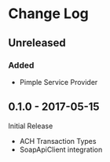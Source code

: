 # Change Log

## Unreleased

### Added

- Pimple Service Provider

## 0.1.0 - 2017-05-15

Initial Release

- ACH Transaction Types
- SoapApiClient integration
